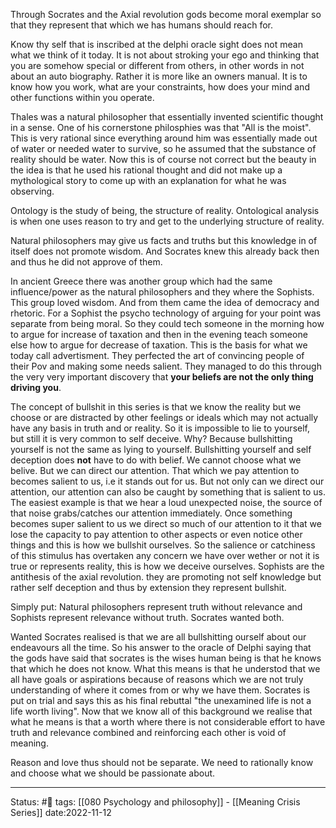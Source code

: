  
Through Socrates and the Axial revolution gods become moral exemplar so that they represent that which we has humans should reach for.

Know thy self that is inscribed at the delphi oracle sight does not mean what we think of it today. It is not about stroking your ego and thinking that you are somehow special or different from others, in other words in not about an auto biography. Rather it is more like an owners manual. It is to know how you work, what are your constraints, how does your mind and other functions within you operate.

Thales was a natural philosopher that essentially invented scientific thought in a sense. One of his cornerstone philosphies was that "All is the moist". This is very rational since everything around him was essentially made out of water or needed water to survive, so he assumed that the substance of reality should be water. Now this is of course not correct but the beauty in the idea is that he used his rational thought and did not make up a mythological story to come up with an explanation for what he was observing.

Ontology is the study of being, the structure of reality. Ontological analysis is when one uses reason to try and get to the underlying structure of reality.

Natural philosophers may give us facts and truths but this knowledge in of itself does not promote wisdom. And Socrates knew this already back then and thus he did not approve of them. 

In ancient Greece there was another group which had the same influence/power as the natural philosophers and they where the Sophists. This group loved wisdom. And from them came the idea of democracy and rhetoric. For a Sophist the psycho technology of arguing for your point was separate from being moral. So they could tech someone in the morning how to argue for increase of taxation and then in the evening teach someone else how to argue for decrease of taxation. This is the basis for what we today call advertisment. They perfected the art of convincing people of their Pov and making some needs salient. They managed to do this through the very very important discovery that **your beliefs are not the only thing driving you**. 

The concept of bullshit in this series is that we know the reality but we choose or are distracted by other feelings or ideals which may not actually have any basis in truth and or reality. So it is impossible to lie to yourself, but still it is very common to self deceive. Why? Because bullshitting yourself is not the same as lying to yourself. Bullshitting yourself and self deception does **not** have to do with belief. We cannot choose what we belive. But we can direct our attention. That which we pay attention to becomes salient to us, i.e it stands out for us. But not only can we direct our attention, our attention can also be caught by something that is salient to us. The easiest example is that we hear a loud unexpected noise, the source of that noise grabs/catches our attention immediately. Once something becomes super salient to us we direct so much of our attention to it that we lose the capacity to pay attention to other aspects or even notice other things and this is how we bullshit ourselves. So the salience or catchiness of this stimulus has overtaken any concern we have over wether or not it is true or represents reality, this is how we deceive ourselves.  Sophists are the antithesis of the axial revolution. they are promoting not self knowledge but rather self deception and thus by extension they represent bullshit. 

Simply put: Natural philosophers represent truth without relevance and Sophists represent relevance without truth. Socrates wanted both. 

Wanted Socrates realised is that we are all bullshitting ourself about our endeavours all the time. So his answer to the oracle of Delphi saying that the gods have said that socrates is the wises human being is that he knows that which he does not know. What this means is that he understod that we all have goals or aspirations because of reasons which we are not truly understanding of where it comes from or why we have them. Socrates is put on trial and says this as his final rebuttal "the unexamined life is not a life worth living". Now that we know all of this background we realise that what he means is that a worth where there is not considerable effort to have truth and relevance combined and reinforcing each other is void of meaning. 

Reason and love thus should not be separate. We need to rationally know and choose what we should be passionate about. 

---
Status: #📖 
tags: [[080 Psychology and philosophy]] - [[Meaning Crisis Series]]
date:2022-11-12
